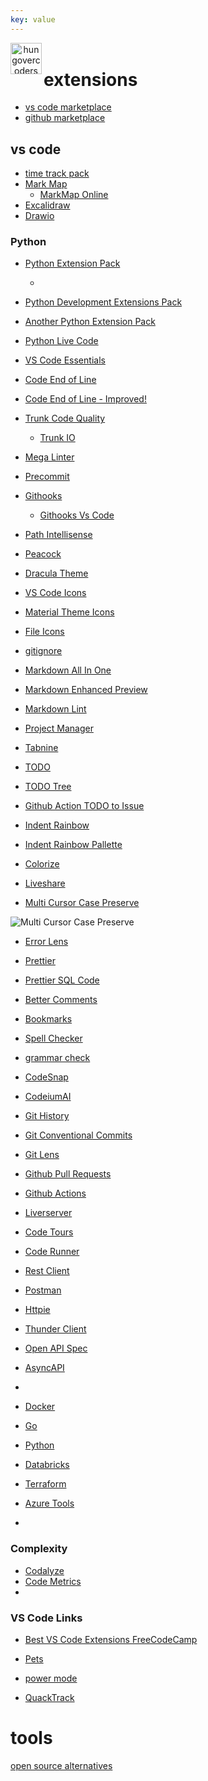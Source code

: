 ```yaml
---
key: value
---
```


<header class="site-header">
  <a href="https://blog.hungovercoders.com"><img alt="hungovercoders" src="../assets/logo3.ico"
    width=50px align="left"></a>
</header>

# extensions

* [vs code marketplace](https://marketplace.visualstudio.com/vscode)
* [github marketplace](https://github.com/marketplace)

## vs code

* [time track pack](https://marketplace.visualstudio.com/items?itemName=thegeoffstevens.time-tracking-pack)
* [Mark Map](https://marketplace.visualstudio.com/items?itemName=gera2ld.markmap-vscode)
  * [MarkMap Online](https://markmap.js.org/)
* [Excalidraw](https://marketplace.visualstudio.com/items?itemName=pomdtr.excalidraw-editor)
* [Drawio](https://marketplace.visualstudio.com/items?itemName=hediet.vscode-drawio)

### Python

* [Python Extension Pack](https://marketplace.visualstudio.com/items?itemName=donjayamanne.python-extension-pack)
  * []()
* [Python Development Extensions Pack](https://marketplace.visualstudio.com/items?itemName=demystifying-javascript.python-extensions-pack)
* [Another Python Extension Pack](https://marketplace.visualstudio.com/items?itemName=LeoJhonSong.python-extension-pack)
* [Python Live Code](https://marketplace.visualstudio.com/items?itemName=xirider.livecode)

* [VS Code Essentials](https://marketplace.visualstudio.com/items?itemName=Gydunhn.vsc-essentials)

* [Code End of Line](https://marketplace.visualstudio.com/items?itemName=sohamkamani.code-eol)
* [Code End of Line - Improved!](https://marketplace.visualstudio.com/items?itemName=jeff-hykin.code-eol#:~:text=By%20default%20the%20line%20endings,keybinding%20that%20maps%20to%20it.)
* [Trunk Code Quality](https://marketplace.visualstudio.com/items?itemName=Trunk.io)
  * [Trunk IO](https://trunk.io/)
* [Mega Linter](https://megalinter.io/latest/)
* [Precommit](https://pre-commit.com/)
* [Githooks](https://marketplace.visualstudio.com/items?itemName=lakshmikanthayyadevara.githooks)
  * [Githooks Vs Code](https://medium.com/womenintechnology/how-to-implement-git-hooks-with-vs-code-4e4fb185638f)

* [Path Intellisense](https://marketplace.visualstudio.com/items?itemName=christian-kohler.path-intellisense)
* [Peacock](https://marketplace.visualstudio.com/items?itemName=johnpapa.vscode-peacock)

* [Dracula Theme](https://marketplace.visualstudio.com/items?itemName=dracula-theme.theme-dracula)

* [VS Code Icons](https://marketplace.visualstudio.com/items?itemName=vscode-icons-team.vscode-icons)
* [Material Theme Icons](https://marketplace.visualstudio.com/items?itemName=Equinusocio.vsc-material-theme-icons)
* [File Icons](https://marketplace.visualstudio.com/items?itemName=file-icons.file-icons)
* [gitignore](https://marketplace.visualstudio.com/items?itemName=codezombiech.gitignore)

* [Markdown All In One](https://marketplace.visualstudio.com/items?itemName=yzhang.markdown-all-in-one)
* [Markdown Enhanced Preview](https://marketplace.visualstudio.com/items?itemName=shd101wyy.markdown-preview-enhanced)
* [Markdown Lint](https://marketplace.visualstudio.com/items?itemName=DavidAnson.vscode-markdownlint)

* [Project Manager](https://marketplace.visualstudio.com/items?itemName=alefragnani.project-manager)

* [Tabnine](https://marketplace.visualstudio.com/items?itemName=TabNine.tabnine-vscode)
* [TODO](https://marketplace.visualstudio.com/items?itemName=wayou.vscode-todo-highlight)
* [TODO Tree](https://marketplace.visualstudio.com/items?itemName=Gruntfuggly.todo-tree)
* [Github Action TODO to Issue](https://github.com/marketplace/actions/todo-to-issue)

* [Indent Rainbow](https://marketplace.visualstudio.com/items?itemName=oderwat.indent-rainbow)
* [Indent Rainbow Pallette](https://marketplace.visualstudio.com/items?itemName=evondev.indent-rainbow-palettes)
* [Colorize](https://marketplace.visualstudio.com/items?itemName=kamikillerto.vscode-colorize)

* [Liveshare](https://marketplace.visualstudio.com/items?itemName=MS-vsliveshare.vsliveshare)

* [Multi Cursor Case Preserve](https://marketplace.visualstudio.com/items?itemName=Cardinal90.multi-cursor-case-preserve)

![Multi Cursor Case Preserve](https://www.freecodecamp.org/news/content/images/2024/01/Example--1-.gif)

* [Error Lens](https://marketplace.visualstudio.com/items?itemName=usernamehw.errorlens)
* [Prettier](https://marketplace.visualstudio.com/items?itemName=esbenp.prettier-vscode)
* [Prettier SQL Code](https://marketplace.visualstudio.com/items?itemName=inferrinizzard.prettier-sql-vscode)
* [Better Comments](https://marketplace.visualstudio.com/items?itemName=aaron-bond.better-comments)
* [Bookmarks](https://marketplace.visualstudio.com/items?itemName=alefragnani.Bookmarks)
* [Spell Checker](https://marketplace.visualstudio.com/items?itemName=streetsidesoftware.code-spell-checker)
* [grammar check](https://marketplace.visualstudio.com/items?itemName=valentjn.vscode-ltex)

* [CodeSnap](https://marketplace.visualstudio.com/items?itemName=adpyke.codesnap)
* [CodeiumAI](https://marketplace.visualstudio.com/items?itemName=Codium.codium)

* [Git History](https://marketplace.visualstudio.com/items?itemName=donjayamanne.githistory)
* [Git Conventional Commits](https://marketplace.visualstudio.com/items?itemName=vivaxy.vscode-conventional-commits)
* [Git Lens](https://marketplace.visualstudio.com/items?itemName=eamodio.gitlens)
* [Github Pull Requests](https://marketplace.visualstudio.com/items?itemName=GitHub.vscode-pull-request-github)
* [Github Actions](https://marketplace.visualstudio.com/items?itemName=GitHub.vscode-github-actions)

* [Liverserver](https://marketplace.visualstudio.com/items?itemName=ritwickdey.LiveServer)
* [Code Tours](https://marketplace.visualstudio.com/items?itemName=vsls-contrib.codetour)
* [Code Runner](https://marketplace.visualstudio.com/items?itemName=formulahendry.code-runner)

* [Rest Client](https://marketplace.visualstudio.com/items?itemName=humao.rest-client)
* [Postman](https://marketplace.visualstudio.com/items?itemName=Postman.postman-for-vscode)
* [Httpie](https://marketplace.visualstudio.com/items?itemName=wk-j.vscode-httpie)
* [Thunder Client](https://marketplace.visualstudio.com/items?itemName=rangav.vscode-thunder-client)
* [Open API Spec](https://marketplace.visualstudio.com/items?itemName=42Crunch.vscode-openapi)
* [AsyncAPI](https://marketplace.visualstudio.com/items?itemName=asyncapi.asyncapi-preview)
* 
* [Docker](https://marketplace.visualstudio.com/items?itemName=ms-azuretools.vscode-docker)
* [Go](https://marketplace.visualstudio.com/items?itemName=golang.Go)
* [Python](https://marketplace.visualstudio.com/items?itemName=ms-python.python)

* [Databricks](https://marketplace.visualstudio.com/items?itemName=databricks.databricks)
* [Terraform](https://marketplace.visualstudio.com/items?itemName=HashiCorp.terraform)
* [Azure Tools](https://marketplace.visualstudio.com/items?itemName=ms-vscode.vscode-node-azure-pack)
* 
### Complexity

* [Codalyze](https://marketplace.visualstudio.com/items?itemName=selcuk-usta.code-complexity-report-generator)
* [Code Metrics](https://marketplace.visualstudio.com/items?itemName=kisstkondoros.vscode-codemetrics)
* 
### VS Code Links

* [Best VS Code Extensions FreeCodeCamp](https://www.freecodecamp.org/news/best-vscode-extensions/)

* [Pets](https://marketplace.visualstudio.com/items?itemName=tonybaloney.vscode-pets)
* [power mode](https://marketplace.visualstudio.com/items?itemName=hoovercj.vscode-power-mode)
* [QuackTrack](https://marketplace.visualstudio.com/items?itemName=2Guys1Account.quackrack-cursor)

# tools

[open source alternatives](https://dev.to/johnrushx/open-source-alternatives-to-tools-you-pay-for-1g9c?ref=dailydev)
